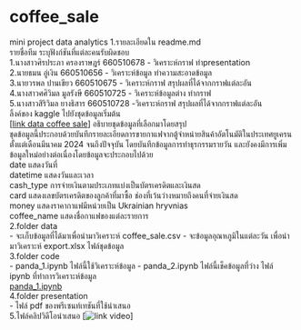 # coffee_sale
mini project data analytics
1.รายละเอียดใน readme.md     
รายชื่อทีม ระบุฟังก์ชันที่แต่ละคนรับผิดชอบ<br>
1.นางสาวศิรประภา ครองราษฎร์ 660510678
    - วิเคราะห์กราฟ ทำpresentation<br>
2.นายธมน อู่เงิน 660510656
    - วิเคราะห์ข้อมูล ทำความสะอาดข้อมูล<br>
3.นายวรพล ปานเขียว 660510675
    - วิเคราะห์กราฟ สรุปผลที่ได้จากกราฟแต่ละอัน<br>
4.นางสาวศศิวิมล มูลรังษี 660510725 
    - วิเคราะห์ข้อมูลต่าง ทำกราฟ <br>
5.นางสาวสิริวิมล ยางธิสาร 660510728
    -วิเคราะห์กราฟ สรุปผลที่ได้จากกราฟแต่ละอัน <br>
ลิ้งค์ของ kaggle ไปยังชุดข้อมูลเริ่มต้น<br>
[[link data coffee sale](https://www.kaggle.com/datasets/ihelon/coffee-sales)]
อธิบายชุดข้อมูลที่เลือกมาโดยสรุป<br>
ชุดข้อมูลนี้ประกอบด้วยบันทึกรายละเอียดการขายกาแฟจากตู้จำหน่ายสินค้าอัตโนมัติในประเทศยูเครน ตั้งแต่เดือนมีนาคม 2024 จนถึงปัจจุบัน โดยบันทึกข้อมูลการทำธุรกรรมรายวัน และยังคงมีการเพิ่มข้อมูลใหม่อย่างต่อเนื่องโดยข้อมูลจะประกอบไปด้วย<br> date แสดงวันที่<br>datetime แสดงวันและเวลา <br>cash_type การจ่ายเงินตามประเภทแบ่งเป็นบัตรเครดิตและเงินสด<br>card แสดงเลขบัตรเครดิตของลูกค้าที่มาซื้อ ช่องที่เว้นว่างหมายถึงคนที่จ่ายเงินสด<br>
money แสดงราคากาแฟมีหน่วยเป็น Ukrainian hryvnias<br> coffee_name แสดงชื่อกาแฟของแต่ละรายการ<br>
2.folder data    
    - จะเก็บข้อมูลที่ได้มาเพื่อนำมาวิเคราะห์ coffee_sale.csv
    - จะข้อมูลอุณหภูมิในแต่ละวัน เพื่อนำมาวิเคราะห์ export.xlsx
ไฟล์ชุดข้อมูล<br>
3.folder code  
    - panda_1.ipynb ไฟล์นี้ใช้วิเคราะห์ข้อมูล
    - panda_2.ipynb ไฟล์นี้เช็คข้อมูลที่ว่าง
ไฟล์ ipynb ที่ทำการวิเคราะห์ข้อมูล<br>
 [panda_1.ipynb](./code/panda_1.ipynb)<br>
4.folder presentation     
    - ไฟล์ pdf ของพรีเซนท์เทชันที่ใช้นำเสนอ<br>
5.ไฟล์คลิปวิดีโอนำเสนอ
    [![link video](https://drive.google.com/file/d/1ZxDh1zOtpuPMI01jTRSjd79EEk3EVeIF/view)]